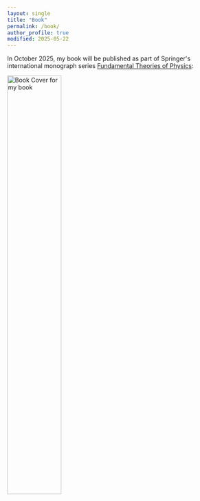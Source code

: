 ```yaml
---
layout: single
title: "Book"
permalink: /book/
author_profile: true
modified: 2025-05-22
---
```


<style>
.toc--style {
    margin: 0em 0em;
    padding: 0.2em;
    color: #fff;
    text-indent: initial;
    background-color: rgb(5,127,176);
    border-radius: 16px;
    box-shadow: 0 1px 1px rgba(59,156,186,0.25);
}

ol li {
  padding: 10px;
}
</style>

In October 2025, my book will be published as part of Springer's international monograph series <a href="https://www.springer.com/series/6001">Fundamental Theories of Physics</a>:

<a href="https://link.springer.com/book/9783031964510">
		<div class="inner90">
			<img src="images/book_cover.jpg" alt="Book Cover for my book "Probing the Universe: A Geometrical View for Observers of Spacetime Physics" style="width:50%;"/>
		</div>
	</a>

</a>
